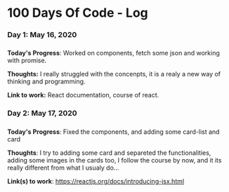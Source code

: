 # 100 Days Of Code - Log

### Day 1: May 16, 2020 
##### 

**Today's Progress**: Worked on components, fetch some json and working with promise.

**Thoughts:** I really struggled with the concenpts, it is a realy a new way of thinking and programming.

**Link to work:** React documentation, course of react.

### Day 2: May 17, 2020
##### 

**Today's Progress**: Fixed the components, and adding some card-list and card

**Thoughts**: I try to adding some card and separeted the functionalities, adding some images in the cards too, I follow the course by now, and it its really different from what I usualy do...

**Link(s) to work**: https://reactjs.org/docs/introducing-jsx.html



